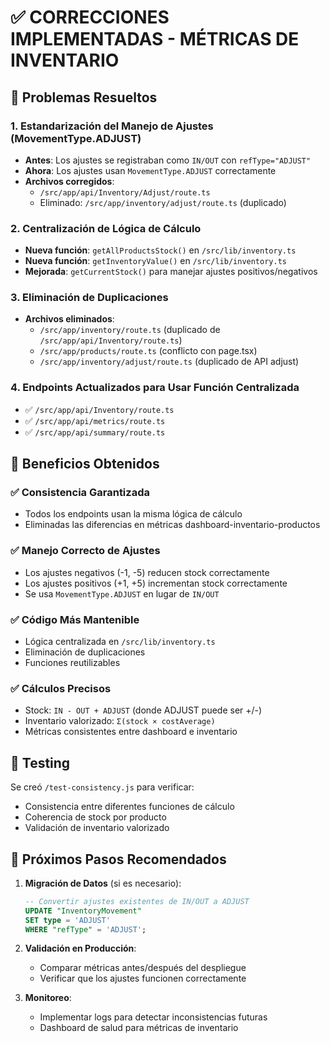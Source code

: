 # ✅ CORRECCIONES IMPLEMENTADAS - MÉTRICAS DE INVENTARIO

## 🔧 Problemas Resueltos

### 1. **Estandarización del Manejo de Ajustes (MovementType.ADJUST)**
- **Antes**: Los ajustes se registraban como `IN/OUT` con `refType="ADJUST"`
- **Ahora**: Los ajustes usan `MovementType.ADJUST` correctamente
- **Archivos corregidos**:
  - `/src/app/api/Inventory/Adjust/route.ts`
  - Eliminado: `/src/app/inventory/adjust/route.ts` (duplicado)

### 2. **Centralización de Lógica de Cálculo**
- **Nueva función**: `getAllProductsStock()` en `/src/lib/inventory.ts`
- **Nueva función**: `getInventoryValue()` en `/src/lib/inventory.ts`
- **Mejorada**: `getCurrentStock()` para manejar ajustes positivos/negativos

### 3. **Eliminación de Duplicaciones**
- **Archivos eliminados**:
  - `/src/app/inventory/route.ts` (duplicado de `/src/app/api/Inventory/route.ts`)
  - `/src/app/products/route.ts` (conflicto con page.tsx)
  - `/src/app/inventory/adjust/route.ts` (duplicado de API adjust)

### 4. **Endpoints Actualizados para Usar Función Centralizada**
- ✅ `/src/app/api/Inventory/route.ts`
- ✅ `/src/app/api/metrics/route.ts`
- ✅ `/src/app/api/summary/route.ts`

## 🎯 Beneficios Obtenidos

### ✅ **Consistencia Garantizada**
- Todos los endpoints usan la misma lógica de cálculo
- Eliminadas las diferencias en métricas dashboard-inventario-productos

### ✅ **Manejo Correcto de Ajustes**
- Los ajustes negativos (-1, -5) reducen stock correctamente
- Los ajustes positivos (+1, +5) incrementan stock correctamente
- Se usa `MovementType.ADJUST` en lugar de `IN/OUT`

### ✅ **Código Más Mantenible**
- Lógica centralizada en `/src/lib/inventory.ts`
- Eliminación de duplicaciones
- Funciones reutilizables

### ✅ **Cálculos Precisos**
- Stock: `IN - OUT + ADJUST` (donde ADJUST puede ser +/-)
- Inventario valorizado: `Σ(stock × costAverage)`
- Métricas consistentes entre dashboard e inventario

## 🧪 Testing

Se creó `/test-consistency.js` para verificar:
- Consistencia entre diferentes funciones de cálculo
- Coherencia de stock por producto
- Validación de inventario valorizado

## 🚀 Próximos Pasos Recomendados

1. **Migración de Datos** (si es necesario):
   ```sql
   -- Convertir ajustes existentes de IN/OUT a ADJUST
   UPDATE "InventoryMovement" 
   SET type = 'ADJUST' 
   WHERE "refType" = 'ADJUST';
   ```

2. **Validación en Producción**:
   - Comparar métricas antes/después del despliegue
   - Verificar que los ajustes funcionen correctamente

3. **Monitoreo**:
   - Implementar logs para detectar inconsistencias futuras
   - Dashboard de salud para métricas de inventario
